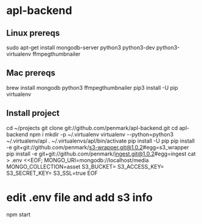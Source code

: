 # apl-backend

## Linux prereqs
sudo apt-get install mongodb-server python3 python3-dev python3-virtualenv ffmpegthumbnailer

## Mac prereqs
brew install mongodb python3 ffmpegthumbnailer
pip3 install -U pip virtualenv

## Install project
cd ~/projects
git clone git://github.com/penmark/apl-backend.git
cd apl-backend
npm i
mkdir -p ~/.virtualenv
virtualenv --python=python3 ~/.virtualenv/apl
. ~/.virtualenvs/apl/bin/activate
pip install -U pip
pip install -e git+git://github.com/penmark/s3-wrapper.git@1.0.2#egg=s3_wrapper
pip install -e git+git://github.com/penmark/ingest.git@1.0.2#egg=ingest
cat > .env <<EOF;
MONGO_URI=mongodb://localhost/media
MONGO_COLLECTION=asset
S3_BUCKET=<bucket>
S3_ACCESS_KEY=<access key>
S3_SECRET_KEY=<secret key>
S3_SSL=true
EOF
# edit .env file and add s3 info
npm start
